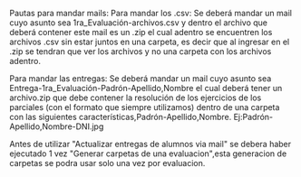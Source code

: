 Pautas para mandar mails:
Para mandar los .csv:
Se deberá mandar un mail cuyo asunto sea 1ra_Evaluación-archivos.csv y dentro el archivo que deberá contener este mail es un .zip el cual adentro se encuentren los archivos .csv sin estar juntos en una carpeta, es decir que al ingresar en el .zip se tendran que ver los archivos y no una carpeta con los archivos adentro.

Para mandar las entregas:
Se deberá mandar un mail cuyo asunto sea Entrega-1ra_Evaluación-Padrón-Apellido,Nombre el cual deberá tener un archivo.zip que debe contener la resolución de los ejercicios de los parciales (con el formato que siempre utilizamos) dentro de una carpeta con las siguientes características,Padrón-Apellido,Nombre. Ej:Padrón-Apellido,Nombre-DNI.jpg

Antes de utilizar "Actualizar entregas de alumnos via mail" se debera haber ejecutado 1 vez "Generar carpetas de una evaluacion",esta generacion de carpetas se podra usar solo una vez por evaluacion.


